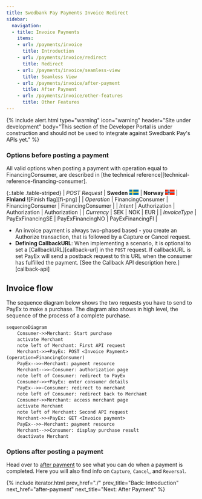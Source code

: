 ```yaml
---
title: Swedbank Pay Payments Invoice Redirect
sidebar:
  navigation:
  - title: Invoice Payments
    items:
    - url: /payments/invoice
      title: Introduction
    - url: /payments/invoice/redirect
      title: Redirect
    - url: /payments/invoice/seamless-view
      title: Seamless View
    - url: /payments/invoice/after-payment
      title: After Payment
    - url: /payments/invoice/other-features
      title: Other Features
---
```


{% include alert.html type="warning"
                      icon="warning"
                      header="Site under development"
                      body="This section of the Developer Portal is under construction and
                      should not be used to integrate against Swedbank Pay's
                      APIs yet." %}

### Options before posting a payment

All valid options when posting a payment with operation equal to
FinancingConsumer, are described in
[the technical reference][technical-reference-financing-consumer].

{:.table .table-striped}
| *POST Request* | **Sweden** ![Swedish flag][se-png] | **Norway** ![Norwegian flag][no-png] | **FInland** ![Finish flag][fi-png] |
| *Operation* | FinancingConsumer | FinancingConsumer | FinancingConsumer |
| *Intent* | Authorization | Authorization | Authorization |
| *Currency* | SEK | NOK | EUR |
| *InvoiceType* | PayExFinancingSE | PayExFinancingNO | PayExFinancingFI |

* An invoice payment is always two-phased based - you create an
    Authorize transaction, that is followed by a Capture or Cancel request.
* **Defining CallbackURL**: When implementing a scenario, it is optional
    to set a [CallbackURL][callback-url] in the `POST` request.
    If callbackURL is set PayEx will send a postback request to this URL when
    the consumer has fulfilled the payment.
    [See the Callback API description here.][callback-api]

## Invoice flow

The sequence diagram below shows the two requests you have to send to PayEx
to make a purchase.
The diagram also shows in high level,
the sequence of the process of a complete purchase.

```mermaid
sequenceDiagram
    Consumer->>Merchant: Start purchase
    activate Merchant
    note left of Merchant: First API request
    Merchant->>+PayEx: POST <Invoice Payment> (operation=FinancingConsumer)
    PayEx-->>-Merchant: payment resource
    Merchant-->>-Consumer: authorization page
    note left of Consumer: redirect to PayEx
    Consumer->>+PayEx: enter consumer details
    PayEx-->>-Consumer: redirect to merchant
    note left of Consumer: redirect back to Merchant
    Consumer->>Merchant: access merchant page
    activate Merchant
    note left of Merchant: Second API request
    Merchant->>+PayEx: GET <Invoice payment>
    PayEx-->>-Merchant: payment resource
    Merchant-->>Consumer: display purchase result
    deactivate Merchant
```

### Options after posting a payment

Head over to [after payment][after-payment]
to see what you can do when a payment is completed.
Here you will also find info on `Capture`, `Cancel`, and `Reversal`.

{% include iterator.html prev_href="./" prev_title="Back: Introduction"
next_href="after-payment" next_title="Next: After Payment" %}

[after-payment]: /payments/invoice/after-payment
[no-png]: /assets/img/no.png
[se-png]: /assets/img/se.png

